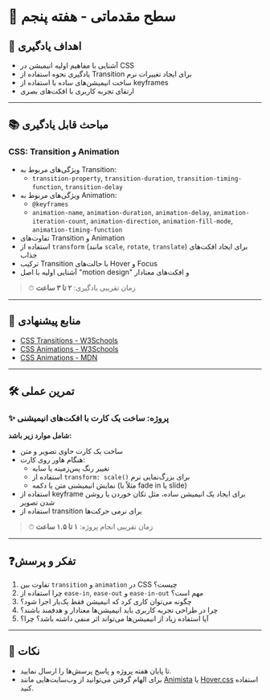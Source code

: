# 🌟 سطح مقدماتی - هفته پنجم

## 🎯 اهداف یادگیری

- آشنایی با مفاهیم اولیه انیمیشن در CSS
- یادگیری نحوه استفاده از Transition برای ایجاد تغییرات نرم
- ساخت انیمیشن‌های ساده با استفاده از keyframes
- ارتقای تجربه کاربری با افکت‌های بصری

---

## 📚 مباحث قابل یادگیری

### CSS: Transition و Animation

- ویژگی‌های مربوط به Transition:
  - `transition-property`, `transition-duration`, `transition-timing-function`, `transition-delay`
- ویژگی‌های مربوط به Animation:
  - `@keyframes`
  - `animation-name`, `animation-duration`, `animation-delay`, `animation-iteration-count`, `animation-direction`, `animation-fill-mode`, `animation-timing-function`
- تفاوت‌های Transition و Animation
- استفاده از `transform` (مانند `scale`, `rotate`, `translate`) برای ایجاد افکت‌های جذاب
- ترکیب Transition با حالت‌های Hover و Focus
- آشنایی اولیه با اصل "motion design" و افکت‌های معنادار

> ⏱ زمان تقریبی یادگیری: **۲ تا ۳ ساعت**

---

## 🔗 منابع پیشنهادی

- [CSS Transitions - W3Schools](https://www.w3schools.com/css/css3_transitions.asp)
- [CSS Animations - W3Schools](https://www.w3schools.com/css/css3_animations.asp)
- [CSS Animations - MDN](https://developer.mozilla.org/en-US/docs/Web/CSS/CSS_Animations)

---

## 🛠 تمرین عملی

### ✨ پروژه: ساخت یک کارت با افکت‌های انیمیشنی

**شامل موارد زیر باشد:**

- ساخت یک کارت حاوی تصویر و متن
- هنگام هاور روی کارت:
  - تغییر رنگ پس‌زمینه یا سایه
  - استفاده از `transform: scale()` برای بزرگ‌نمایی نرم
  - نمایش انیمیشنی متن یا دکمه (مثلاً با fade in یا slide)
- استفاده از keyframe برای ایجاد یک انیمیشن ساده، مثل تکان خوردن یا روشن شدن تصویر
- استفاده از transition برای نرمی حرکت‌ها

> ⏱ زمان تقریبی انجام پروژه: **۱ تا ۱.۵ ساعت**

---

## ❓تفکر و پرسش

1. تفاوت بین `transition` و `animation` در CSS چیست؟
2. چرا استفاده از `ease-in`, `ease-out` و `ease-in-out` مهم است؟
3. چگونه می‌توان کاری کرد که انیمیشن فقط یک‌بار اجرا شود؟
4. چرا در طراحی تجربه کاربری باید انیمیشن‌ها معنادار و هدفمند باشند؟
5. آیا استفاده زیاد از انیمیشن‌ها می‌تواند اثر منفی داشته باشد؟ چرا؟

---

## 📝 نکات

- تا پایان هفته پروژه و پاسخ پرسش‌ها را ارسال نمایید.
- برای الهام گرفتن می‌توانید از وب‌سایت‌هایی مانند [Animista](https://animista.net/) یا [Hover.css](https://ianlunn.github.io/Hover/) استفاده کنید.
